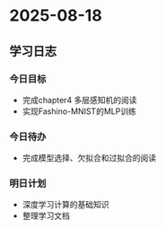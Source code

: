 # 2025-08-18
## 学习日志
### 今日目标
- 完成chapter4 多层感知机的阅读
- 实现Fashino-MNIST的MLP训练
### 今日待办
- 完成模型选择、欠拟合和过拟合的阅读
### 明日计划
- 深度学习计算的基础知识
- 整理学习文档